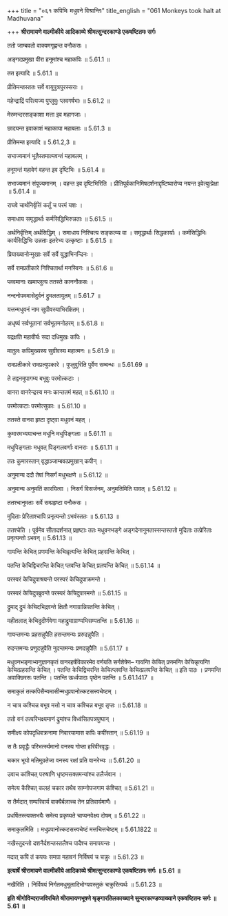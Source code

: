 +++
title = "०६१ कपिभिः मधुवने विश्रान्तिः"
title_english = "061 Monkeys took halt at Madhuvana"

+++
**श्रीरामायणे वाल्मीकीये आदिकाव्ये श्रीमत्सुन्दरकाण्डे एकषष्टितमः सर्गः**

ततो जाम्बवतो वाक्यमगृह्णन्त वनौकसः ।

अङ्गदप्रमुखा वीरा हनूमांश्च महाकपिः ॥ 5.61.1 ॥

तत इत्यादि ॥ 5.61.1 ॥

प्रीतिमन्तस्ततः सर्वे वायुपुत्रपुरस्सराः ।

महेन्द्राद्रिं परित्यज्य पुप्लुवुः प्लवगर्षभाः ॥ 5.61.2 ॥

मेरुमन्दरसङ्काशा मत्ता इव महागजाः ।

छादयन्त इवाकाशं महाकाया महाबलाः ॥ 5.61.3 ॥

प्रीतिमन्त इत्यादि ॥ 5.61.2,3 ॥

सभाज्यमानं भूतैस्तमात्मवन्तं महाबलम् ।

हनूमन्तं महावेगं वहन्त इव दृष्टिभिः ॥ 5.61.4 ॥

सभाज्यमानं संपूज्यमानम् । वहन्त इव दृष्टिभिरिति । प्रीतिपूर्वकानिमिषदर्शनाद्दृष्टिष्वारोप्य नयन्त इवेत्युत्प्रेक्षा ॥ 5.61.4 ॥

राघवे चार्थनिर्वृत्तिं कर्तुं च परमं यशः ।

समाधाय समृद्धार्थाः कर्मसिद्धिभिरुन्नताः ॥ 5.61.5 ॥

अर्थनिर्वृत्तिम् अर्थसिद्धिम् । समाधाय निश्चित्य सङ्कल्प्य वा । समृद्धार्थाः सिद्धकार्याः । कर्मसिद्धिभिः कार्यसिद्धिभिः उन्नताः इतरेभ्य उत्कृष्टाः ॥ 5.61.5 ॥

प्रियाख्यानोन्मुखाः सर्वे सर्वे युद्धाभिनन्दिनः ।

सर्वे रामप्रतीकारे निश्चितार्था मनस्विनः ॥ 5.61.6 ॥

प्लवमानाः खमाप्लुत्य ततस्ते काननौकसः ।

नन्दनोपममासेदुर्वनं द्रुमलतायुतम् ॥ 5.61.7 ॥

यत्तन्मधुवनं नाम सुग्रीवस्याभिरक्षितम् ।

अधृष्यं सर्वभूतानां सर्वभूतमनोहरम् ॥ 5.61.8 ॥

यद्रक्षति महावीर्यः सदा दधिमुखः कपिः ।

मातुलः कपिमुख्यस्य सुग्रीवस्य महात्मनः ॥ 5.61.9 ॥

रामप्रतीकारे रामप्रत्युपकारे । पुप्लुवुरिति पुर्वेण सम्बन्धः ॥ 5.61.69 ॥

ते तद्वनमुपागम्य बभूवुः परमोत्कटाः ।

वानरा वानरेन्द्रस्य मनः कान्ततमं महत् ॥ 5.61.10 ॥

परमोत्कटाः परमोत्सुकाः ॥ 5.61.10 ॥

ततस्ते वानरा हृष्टा दृष्ट्वा मधुवनं महत् ।

कुमारमभ्ययाचन्त मधूनि मधुपिङ्गलाः ॥ 5.61.11 ॥

मधुपिङ्गलाः मधुवत् पिङ्गलवर्णाः वानराः ॥ 5.61.11 ॥

ततः कुमारस्तान् वृद्धाञ्जाम्बवत्प्रमुखान् कपीन् ।

अनुमान्य ददौ तेषां निसर्गं मधुभक्षणे ॥ 5.61.12 ॥

अनुमान्य अनुमतिं कारयित्वा । निसर्गं विसर्जनम्, अनुमतिमिति यावत् ॥ 5.61.12 ॥

ततश्चानुमताः सर्वे सम्प्रहृष्टा वनौकसः ।

मुदिताः प्रेरिताश्चापि प्रनृत्यन्तो ऽभवंस्ततः ॥ 5.61.13 ॥

ततश्चेति । पूर्वमेव सीतादर्शनात् प्रहृष्टाः ततः मधुवनभङ्गे अङ्गदेनानुमतास्सन्तस्ततो मुदिताः तत्प्रेरिताः प्रनृत्यन्तो ऽभवन् ॥ 5.61.13 ॥

गायन्ति केचित् प्रणमन्ति केचिन्नृत्यन्ति केचित् प्रहसन्ति केचित् ।

पतन्ति केचिद्विचरन्ति केचित् प्लवन्ति केचित् प्रलपन्ति केचित् ॥ 5.61.14 ॥

परस्परं केचिदुपाश्रयन्ते परस्परं केचिदुपाक्रमन्ते ।

परस्परं केचिदुपब्रुवन्ते परस्परं केचिदुपारमन्ते ॥ 5.61.15 ॥

द्रुमाद् द्रुमं केचिदभिद्रवन्ते क्षितौ नगाग्रान्निपतन्ति केचित् ।

महीतलात् केचिदुदीर्णवेगा महाद्रुमाग्राण्यभिसम्पतन्ति ॥ 5.61.16 ॥

गायन्तमन्यः प्रहसन्नुपैति हसन्तमन्यः प्ररुदन्नुपैति ।

रुदन्तमन्यः प्रणुदन्नुपैति नुदन्तमन्यः प्रणदन्नुपैति ॥ 5.61.17 ॥

मधुवनभङ्गाभ्यनुज्ञानकृतं वानरहर्षविकारमेव वर्णयति सर्गशेषेण– गायन्ति केचित् प्रणमन्ति केचिन्नृत्यन्ति केचित्प्रहसन्ति केचित् । पतन्ति केचिद्विचरन्ति केचित्प्लवन्ति केचित्प्रलपन्ति केचित् ॥ इति पाठः । प्रणमन्ति अवाक्छिरसः पतन्ति । पतन्ति ऊर्ध्वपादाः पृष्ठेन पतन्ति ॥ 5.61.1417 ॥

समाकुलं तत्कपिसैन्यमासीन्मधुप्रपानोत्कटसत्त्वचेष्टम् ।

न चात्र कश्चिन्न बभूव मत्तो न चात्र कश्चिन्न बभूव तृप्तः ॥ 5.61.18 ॥

ततो वनं तत्परिभक्ष्यमाणं द्रुमांश्च विध्वंसितपत्रपुष्पान् ।

समीक्ष्य कोपदृधिवक्रनामा निवारयामास कपिः कपींस्तान् ॥ 5.61.19 ॥

स तैः प्रवृद्धैः परिभर्त्स्यमानो वनस्य गोप्ता हरिवीरवृद्धः ।

चकार भूयो मतिमुग्रतेजा वनस्य रक्षां प्रति वानरेभ्यः ॥ 5.61.20 ॥

उवाच कांश्चित् परुषाणि धृष्टमसक्तमन्यांश्च तलैर्जवान ।

समेत्य कैश्चित् कलहं चकार तथैव साम्नोपजगाम कंश्चित् ॥ 5.61.21 ॥

स तैर्मदात् सम्परिवार्य वाक्यैर्बलाच्च तेन प्रतिवार्यमाणैः ।

प्रधर्षितस्त्यक्तभयैः समेत्य प्रकृष्यते चाप्यनवेक्ष्य दोषम् ॥ 5.61.22 ॥

समाकुलमिति । मधुप्रपानोत्कटसत्त्वचेष्टं मत्तचित्तचेष्टम् ॥ 5.61.1822 ॥

नखैस्तुदन्तो दशनैर्दशन्तस्तलैश्च पादैश्च समापयन्तः ।

मदात् कपिं तं कपयः समग्रा महावनं निर्विषयं च चक्रुः ॥ 5.61.23 ॥

**इत्यार्षे श्रीरामायणे वाल्मीकीये आदिकाव्ये श्रीमत्सुन्दरकाण्डे एकषष्टितमः सर्गः ॥ 5.61 ॥**

नखैरिति । निर्विषयं निर्गतमधुमूलादिभोग्यवस्तुकं चक्रुरित्यर्थः ॥ 5.61.23 ॥

**इति श्रीगोविन्दराजविरचिते श्रीरामायणभूषणे श्रृङ्गारतिलकाख्याने सुन्दरकाण्डव्याख्याने एकषष्टितमः सर्गः ॥ 5.61 ॥**
